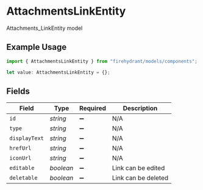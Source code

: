 # AttachmentsLinkEntity

Attachments_LinkEntity model

## Example Usage

```typescript
import { AttachmentsLinkEntity } from "firehydrant/models/components";

let value: AttachmentsLinkEntity = {};
```

## Fields

| Field               | Type                | Required            | Description         |
| ------------------- | ------------------- | ------------------- | ------------------- |
| `id`                | *string*            | :heavy_minus_sign:  | N/A                 |
| `type`              | *string*            | :heavy_minus_sign:  | N/A                 |
| `displayText`       | *string*            | :heavy_minus_sign:  | N/A                 |
| `hrefUrl`           | *string*            | :heavy_minus_sign:  | N/A                 |
| `iconUrl`           | *string*            | :heavy_minus_sign:  | N/A                 |
| `editable`          | *boolean*           | :heavy_minus_sign:  | Link can be edited  |
| `deletable`         | *boolean*           | :heavy_minus_sign:  | Link can be deleted |